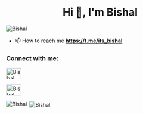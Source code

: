 <h1 align="center">Hi 👋, I'm Bishal</h1>
<p align="left"> <img src="https://komarev.com/ghpvc/?username=bishal&label=Profile%20views&color=0e75b6&style=flat" alt="Bishal" /> </p>

- 📫 How to reach me **https://t.me/its_bishal**

<h3 align="left">Connect with me:</h3>
<p align="left">
  
<a href="https://twitter.com/TheBishalDas" target="blank"><img align="center" src="https://raw.githubusercontent.com/rahuldkjain/github-profile-readme-generator/master/src/images/icons/Social/twitter.svg" alt="Bishal" height="30" width="40" />
</a>
  
<a href="https://instagram.com/bishalll_das" target="blank"><img align="center" src="https://raw.githubusercontent.com/rahuldkjain/github-profile-readme-generator/master/src/images/icons/Social/instagram.svg" alt="Bishal" height="30" width="40" />
</a>
  
</p>

<p><img align="left" src="https://github-readme-stats.vercel.app/api/top-langs?username=BishalDas6969&show_icons=true&locale=en&layout=compact" alt="Bishal" /></p>

<p>&nbsp;<img align="center" src="https://github-readme-stats.vercel.app/api?username=BishalDas6969&show_icons=true&locale=en" alt="Bishal" /></p>
